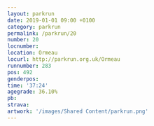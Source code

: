 ```yaml
---
layout: parkrun
date: 2019-01-01 09:00 +0100
category: parkrun
permalink: /parkrun/20
number: 20
locnumber: 
location: Ormeau
locurl: http://parkrun.org.uk/Ormeau
runnumber: 283
pos: 492
genderpos: 
time: '37:24'
agegrade: 36.10%
pb: 
strava: 
artwork: '/images/Shared Content/parkrun.png'
---
```

